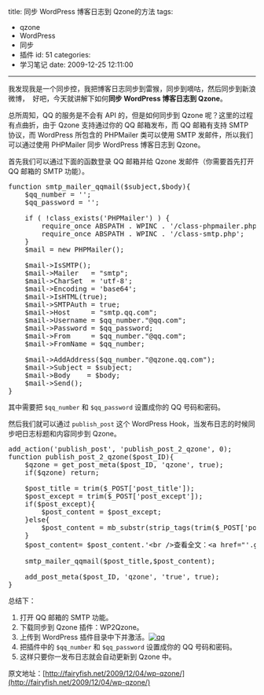 title: 同步 WordPress 博客日志到 Qzone的方法
tags:
  - qzone
  - WordPress
  - 同步
  - 插件
id: 51
categories:
  - 学习笔记
date: 2009-12-25 12:11:00
---

我发现我是一个同步控，我把博客日志同步到雷猴，同步到嘀咕，然后同步到新浪微博，  好吧，今天就讲解下如何**同步 WordPress 博客日志到 Qzone**。

总所周知，QQ 的服务是不会有 API 的，但是如何同步到 Qzone 呢？这里的过程有点曲折，由于 Qzone 支持通过你的 QQ 邮箱发布，而 QQ 邮箱有支持 SMTP 协议，而 WordPress 所包含的 PHPMailer 类可以使用 SMTP 发邮件，所以我们可以通过使用 PHPMailer 同步 WordPress 博客日志到 Qzone。

首先我们可以通过下面的函数登录 QQ 邮箱并给 Qzone 发邮件（你需要首先打开 QQ 邮箱的 SMTP 功能）。
<pre>function smtp_mailer_qqmail($subject,$body){
    $qq_number = '';
    $qq_password = '';

    if ( !class_exists('PHPMailer') ) {<!--more-->
        require_once ABSPATH . WPINC . '/class-phpmailer.php';
        require_once ABSPATH . WPINC . '/class-smtp.php';
    }
    $mail = new PHPMailer();

    $mail-&gt;IsSMTP();
    $mail-&gt;Mailer   = "smtp";
    $mail-&gt;CharSet  = 'utf-8';
    $mail-&gt;Encoding = 'base64';
    $mail-&gt;IsHTML(true);
    $mail-&gt;SMTPAuth = true;
    $mail-&gt;Host     = "smtp.qq.com";
    $mail-&gt;Username = $qq_number."@qq.com";
    $mail-&gt;Password = $qq_password;
    $mail-&gt;From     = $qq_number."@qq.com";
    $mail-&gt;FromName = $qq_number; 

    $mail-&gt;AddAddress($qq_number."@qzone.qq.com");
    $mail-&gt;Subject = $subject;
    $mail-&gt;Body    = $body;
    $mail-&gt;Send();
}</pre>
其中需要把 `$qq_number` 和 `$qq_password` 设置成你的 QQ 号码和密码。

然后我们就可以通过 `publish_post` 这个 WordPress Hook，当发布日志的时候同步吧日志标题和内容同步到 Qzone。
<pre>add_action('publish_post', 'publish_post_2_qzone', 0);
function publish_post_2_qzone($post_ID){
    $qzone = get_post_meta($post_ID, 'qzone', true);
    if($qzone) return;

    $post_title = trim($_POST['post_title']);
    $post_except = trim($_POST['post_except']);
    if($post_except){
        $post_content = $post_except;
    }else{
        $post_content = mb_substr(strip_tags(trim($_POST['post_content'])),0,220);
    }
    $post_content= $post_content.'&lt;br /&gt;查看全文：&lt;a href="'.get_permalink($post_ID).'"&gt;'.get_permalink($post_ID).'&lt;/a&gt;';

    smtp_mailer_qqmail($post_title,$post_content);

    add_post_meta($post_ID, 'qzone', 'true', true);
}</pre>
总结下：

1.  打开 QQ 邮箱的 SMTP 功能。
2.  下载同步到 Qzone 插件：WP2Qzone。
3.  上传到 WordPress 插件目录中下并激活。[![](http://Kainy.CN/blog/wp-content/uploads/2009/12/qq.png "qq")](http://Kainy.CN/blog/wp-content/uploads/2009/12/qq.png)
4.  把插件中的 `$qq_number` 和 `$qq_password` 设置成你的 QQ 号码和密码。
5.  这样只要你一发布日志就会自动更新到 Qzone 中。

原文地址：[http://fairyfish.net/2009/12/04/wp-qzone/](http://fairyfish.net/2009/12/04/wp-qzone/)